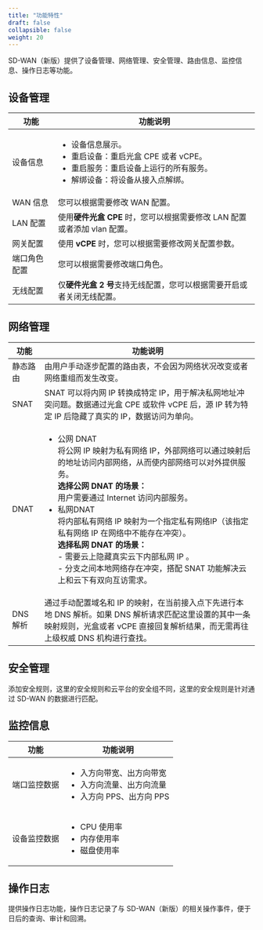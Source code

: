 ```yaml
---
title: "功能特性"
draft: false
collapsible: false
weight: 20
---
```


SD-WAN（新版）提供了设备管理、网络管理、安全管理、路由信息、监控信息、操作日志等功能。

## 设备管理

| 功能         | 功能说明                                                     |
| ------------ | ------------------------------------------------------------ |
| 设备信息     | <ul><li>设备信息展示。</li><li>重启设备：重启光盒 CPE 或者 vCPE。</li><li>重启服务：重启设备上运行的所有服务。</li><li>解绑设备：将设备从接入点解绑。</li></ul> |
| WAN  信息    | 您可以根据需要修改 WAN 配置。                                |
| LAN 配置     | 使用**硬件光盒 CPE** 时，您可以根据需要修改 LAN 配置或者添加 vlan 配置。 |
| 网关配置     | 使用 **vCPE** 时，您可以根据需要修改网关配置参数。           |
| 端口角色配置 | 您可以根据需要修改端口角色。                                 |
| 无线配置     | 仅**硬件光盒 2 号**支持无线配置，您可以根据需要开启或者关闭无线配置。 |

## 网络管理

| 功能     | 功能说明                                                     |
| -------- | ------------------------------------------------------------ |
| 静态路由 | 由用户手动逐步配置的路由表，不会因为网络状况改变或者网络重组而发生改变。 |
| SNAT     | SNAT 可以将内网 IP 转换成特定 IP，用于解决私网地址冲突问题。数据通过光盒 CPE 或软件 vCPE 后，源 IP 转为特定 IP 后隐藏了真实的 IP，数据访问为单向。 |
| DNAT     | <ul><li>公网 DNAT<br />将公网 IP 映射为私有网络 IP，外部网络可以通过映射后的地址访问内部网络，从而使内部网络可以对外提供服务。<br />**选择公网 DNAT 的场景：**<br />用户需要通过 Internet 访问内部服务。</li><li>私网DNAT<br />将内部私有网络 IP 映射为一个指定私有网络IP（该指定私有网络 IP 在网络中不能存在冲突）。<br />**选择私网 DNAT 的场景：**<br />- 需要云上隐藏真实云下内部私网 IP 。<br />- 分支之间本地网络存在冲突，搭配 SNAT 功能解决云上和云下有双向互访需求。</li></ul> |
| DNS 解析 | 通过手动配置域名和 IP 的映射，在当前接入点下先进行本地 DNS 解析。如果 DNS 解析请求匹配这里设置的其中一条映射规则，光盒或者 vCPE 直接回复解析结果，而无需再往上级权威 DNS 机构进行查找。 |

## 安全管理

添加安全规则，这里的安全规则和云平台的安全组不同，这里的安全规则是针对通过 SD-WAN 的数据进行匹配。

## 监控信息

| 功能         | 功能说明                                                     |
| ------------ | ------------------------------------------------------------ |
| 端口监控数据 | <ul><li>入方向带宽、出方向带宽</li><li>入方向流量、出方向流量</li><li>入方向 PPS、出方向 PPS</li></ul> |
| 设备监控数据 | <ul><li>CPU 使用率</li><li>内存使用率</li><li>磁盘使用率</li></ul> |

## 操作日志

提供操作日志功能，操作日志记录了与 SD-WAN（新版）的相关操作事件，便于日后的查询、审计和回溯。

